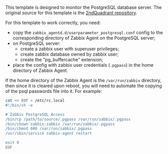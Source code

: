 This template is designed to monitor the PostgreSQL database server.
The original source for this template is the [2ndQuadrant repository](https://github.com/2ndQuadrant/zabbix_templates).

For this template to work correctly, you need:
* copy the `zabbix_agentd.d/userparameter_postgresql.conf` config to the corresponding directory of Zabbix Agent on the PostgreSQL server;
* on PostgreSQL server:
    * create a zabbix user with superuser privileges;
    * create zabbix database owned by zabbix user;
    * create the "pg_buffercache" extension;
* place the config with zabbix user credentials (`.pgpass`) in the home directory of Zabbix Agent.

If the home directory of the Zabbix Agent is the `/var/run/zabbix` directory, then since it is cleared upon reboot, you will need to automate the copying of the psql passwords file into it.
For example:
```bash
cat << EOF > /etc/rc.local
#!/bin/sh -e

# Zabbix PostgreSQL Access
/bin/cp /path/to/source/.pgpass /var/run/zabbix/.pgpass
/bin/chown zabbix:zabbix /var/run/zabbix/.pgpass
/bin/chmod 600 /var/run/zabbix/.pgpass
/usr/sbin/service zabbix-agent restart

exit 0
EOF
```